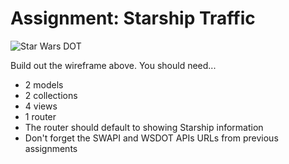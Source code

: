 # Assignment: Starship Traffic
![Star Wars DOT](https://gitlab.com/coding-dojo/Pearson-ES6-React-Angular2-Backbone/raw/master/Backbone/exercises/8_2_More_Routers/Routers_Assignment.png)

Build out the wireframe above.  You should need...

- 2 models
- 2 collections
- 4 views
- 1 router
- The router should default to showing Starship information
- Don't forget the SWAPI and WSDOT APIs URLs from previous assignments
